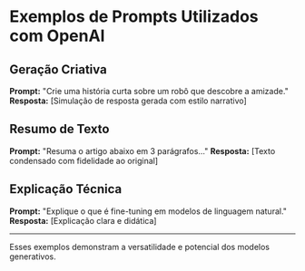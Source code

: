 # Exemplos de Prompts Utilizados com OpenAI

## Geração Criativa
**Prompt:** "Crie uma história curta sobre um robô que descobre a amizade."
**Resposta:** [Simulação de resposta gerada com estilo narrativo]

## Resumo de Texto
**Prompt:** "Resuma o artigo abaixo em 3 parágrafos..."
**Resposta:** [Texto condensado com fidelidade ao original]

## Explicação Técnica
**Prompt:** "Explique o que é fine-tuning em modelos de linguagem natural."
**Resposta:** [Explicação clara e didática]

---
Esses exemplos demonstram a versatilidade e potencial dos modelos generativos.